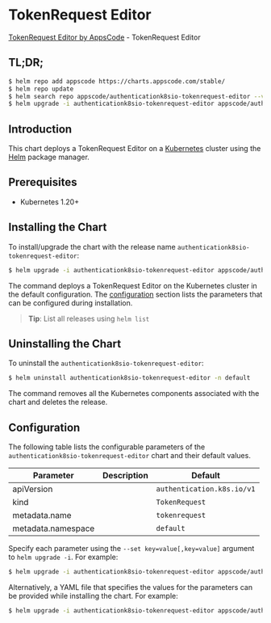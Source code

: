 # TokenRequest Editor

[TokenRequest Editor by AppsCode](https://appscode.com) - TokenRequest Editor

## TL;DR;

```bash
$ helm repo add appscode https://charts.appscode.com/stable/
$ helm repo update
$ helm search repo appscode/authenticationk8sio-tokenrequest-editor --version=v0.24.0
$ helm upgrade -i authenticationk8sio-tokenrequest-editor appscode/authenticationk8sio-tokenrequest-editor -n default --create-namespace --version=v0.24.0
```

## Introduction

This chart deploys a TokenRequest Editor on a [Kubernetes](http://kubernetes.io) cluster using the [Helm](https://helm.sh) package manager.

## Prerequisites

- Kubernetes 1.20+

## Installing the Chart

To install/upgrade the chart with the release name `authenticationk8sio-tokenrequest-editor`:

```bash
$ helm upgrade -i authenticationk8sio-tokenrequest-editor appscode/authenticationk8sio-tokenrequest-editor -n default --create-namespace --version=v0.24.0
```

The command deploys a TokenRequest Editor on the Kubernetes cluster in the default configuration. The [configuration](#configuration) section lists the parameters that can be configured during installation.

> **Tip**: List all releases using `helm list`

## Uninstalling the Chart

To uninstall the `authenticationk8sio-tokenrequest-editor`:

```bash
$ helm uninstall authenticationk8sio-tokenrequest-editor -n default
```

The command removes all the Kubernetes components associated with the chart and deletes the release.

## Configuration

The following table lists the configurable parameters of the `authenticationk8sio-tokenrequest-editor` chart and their default values.

|     Parameter      | Description |                Default                |
|--------------------|-------------|---------------------------------------|
| apiVersion         |             | <code>authentication.k8s.io/v1</code> |
| kind               |             | <code>TokenRequest</code>             |
| metadata.name      |             | <code>tokenrequest</code>             |
| metadata.namespace |             | <code>default</code>                  |


Specify each parameter using the `--set key=value[,key=value]` argument to `helm upgrade -i`. For example:

```bash
$ helm upgrade -i authenticationk8sio-tokenrequest-editor appscode/authenticationk8sio-tokenrequest-editor -n default --create-namespace --version=v0.24.0 --set apiVersion=authentication.k8s.io/v1
```

Alternatively, a YAML file that specifies the values for the parameters can be provided while
installing the chart. For example:

```bash
$ helm upgrade -i authenticationk8sio-tokenrequest-editor appscode/authenticationk8sio-tokenrequest-editor -n default --create-namespace --version=v0.24.0 --values values.yaml
```
